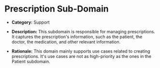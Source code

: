 # Prescription Sub-Domain

- **Category:** Support

- **Description:** This subdomain is responsible for managing prescriptions. It captures the prescription's information, such as the patient, the doctor, the medication, and other relevant information.

- **Rationale:** This domain mainly supports use cases related to creating prescriptions. It's use cases are not as high-priority as the ones in the Patient subdomain.